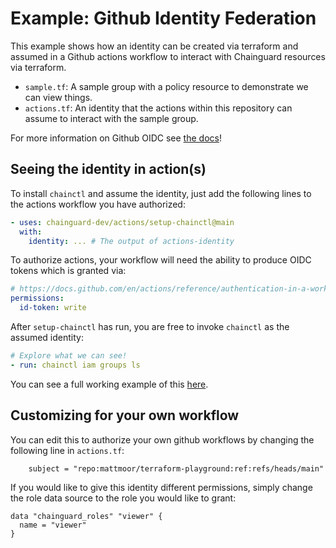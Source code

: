 # Example: Github Identity Federation

This example shows how an identity can be created via terraform and assumed in
a Github actions workflow to interact with Chainguard resources via terraform.

- `sample.tf`: A sample group with a policy resource to demonstrate we can view things.
- `actions.tf`: An identity that the actions within this repository can assume to interact with the sample group.

For more information on Github OIDC see [the docs](https://docs.github.com/en/actions/deployment/security-hardening-your-deployments/about-security-hardening-with-openid-connect)!

## Seeing the identity in action(s)

To install `chainctl` and assume the identity, just add the following lines to
the actions workflow you have authorized:
```yaml
- uses: chainguard-dev/actions/setup-chainctl@main
  with:
    identity: ... # The output of actions-identity
```

To authorize actions, your workflow will need the ability to produce OIDC tokens
which is granted via:
```yaml
# https://docs.github.com/en/actions/reference/authentication-in-a-workflow
permissions:
  id-token: write
```

After `setup-chainctl` has run, you are free to invoke `chainctl` as the
assumed identity:
```yaml
# Explore what we can see!
- run: chainctl iam groups ls
```

You can see a full working example of this [here](https://github.com/mattmoor/terraform-playground/blob/main/.github/workflows/assume-and-list-stuff.yaml).


## Customizing for your own workflow

You can edit this to authorize your own github workflows by changing the
following line in `actions.tf`:

```hcl
    subject = "repo:mattmoor/terraform-playground:ref:refs/heads/main"
```

If you would like to give this identity different permissions, simply change
the role data source to the role you would like to grant:
```hcl
data "chainguard_roles" "viewer" {
  name = "viewer"
}
```
